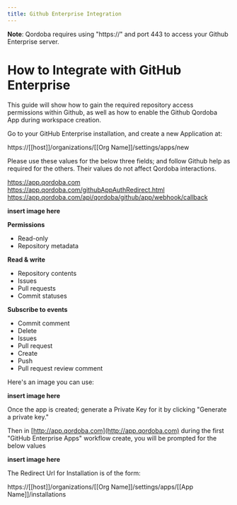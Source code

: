 ```yaml
---
title: Github Enterprise Integration 
---
```

**Note**: Qordoba requires using "https://" and port 443 to access your Github Enterprise server.

# How to Integrate with GitHub Enterprise

This guide will show how to gain the required repository access permissions within Github, as well as how to enable the Github Qordoba App during workspace creation.

Go to your GitHub Enterprise installation, and create a new Application at:

  https://[[host]]/organizations/[[Org Name]]/settings/apps/new
  
Please use these values for the below three fields; and follow Github help as required for the others. Their values do not affect Qordoba interactions.

https://app.qordoba.com
https://app.qordoba.com/githubAppAuthRedirect.html
https://app.qordoba.com/api/qordoba/github/app/webhook/callback

**insert image here**

**Permissions**
  - Read-only
  - Repository metadata

**Read & write**

  - Repository contents
  - Issues
  - Pull requests
  - Commit statuses

**Subscribe to events**
  - Commit comment
  - Delete
  - Issues
  - Pull request
  - Create
  - Push
  - Pull request review comment
  
Here's an image you can use:

**insert image here**


Once the app is created; generate a Private Key for it by clicking "Generate a private key."

Then in [http://app.qordoba.com](http://app.qordoba.com) during the first "GitHub Enterprise Apps" workflow create, you will be prompted for the below values

**insert image here**


The Redirect Url for Installation is of the form:

https://[[host]]/organizations/[[Org Name]]/settings/apps/[[App Name]]/installations



